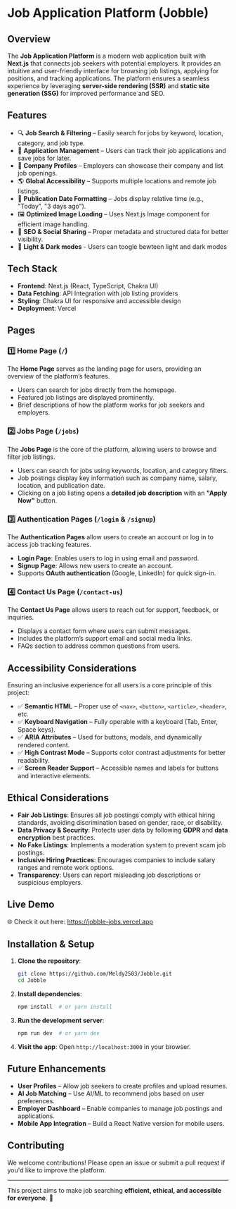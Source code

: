 # Job Application Platform (Jobble) 

## Overview  
The **Job Application Platform** is a modern web application built with **Next.js** that connects job seekers with potential employers. It provides an intuitive and user-friendly interface for browsing job listings, applying for positions, and tracking applications. The platform ensures a seamless experience by leveraging **server-side rendering (SSR)** and **static site generation (SSG)** for improved performance and SEO.  

## Features  
- 🔍 **Job Search & Filtering** – Easily search for jobs by keyword, location, category, and job type.  
- 📝 **Application Management** – Users can track their job applications and save jobs for later.  
- 💼 **Company Profiles** – Employers can showcase their company and list job openings.  
- 🌎 **Global Accessibility** – Supports multiple locations and remote job listings.  
- 📅 **Publication Date Formatting** – Jobs display relative time (e.g., "Today", "3 days ago").  
- 🖼 **Optimized Image Loading** – Uses Next.js Image component for efficient image handling.  
- 🔗 **SEO & Social Sharing** – Proper metadata and structured data for better visibility.
- 📝 **Light & Dark modes** - Users can toogle bewteen light and dark modes 

## Tech Stack  
- **Frontend**: Next.js (React, TypeScript, Chakra UI)  
- **Data Fetching**: API Integration with job listing providers  
- **Styling**: Chakra UI for responsive and accessible design  
- **Deployment**: Vercel  

## Pages  

### 1️⃣ **Home Page (`/`)**  
The **Home Page** serves as the landing page for users, providing an overview of the platform’s features.  
- Users can search for jobs directly from the homepage.  
- Featured job listings are displayed prominently.  
- Brief descriptions of how the platform works for job seekers and employers.  

### 2️⃣ **Jobs Page (`/jobs`)**  
The **Jobs Page** is the core of the platform, allowing users to browse and filter job listings.  
- Users can search for jobs using keywords, location, and category filters.  
- Job postings display key information such as company name, salary, location, and publication date.  
- Clicking on a job listing opens a **detailed job description** with an **"Apply Now"** button.  

### 3️⃣ **Authentication Pages (`/login` & `/signup`)**  
The **Authentication Pages** allow users to create an account or log in to access job tracking features.  
- **Login Page**: Enables users to log in using email and password.  
- **Signup Page**: Allows new users to create an account.  
- Supports **OAuth authentication** (Google, LinkedIn) for quick sign-in.  

### 4️⃣ **Contact Us Page (`/contact-us`)**  
The **Contact Us Page** allows users to reach out for support, feedback, or inquiries.  
- Displays a contact form where users can submit messages.  
- Includes the platform’s support email and social media links.  
- FAQs section to address common questions from users.  

## Accessibility Considerations  
Ensuring an inclusive experience for all users is a core principle of this project:  
- ✅ **Semantic HTML** – Proper use of `<nav>`, `<button>`, `<article>`, `<header>`, etc.  
- ✅ **Keyboard Navigation** – Fully operable with a keyboard (Tab, Enter, Space keys).  
- ✅ **ARIA Attributes** – Used for buttons, modals, and dynamically rendered content.  
- ✅ **High Contrast Mode** – Supports color contrast adjustments for better readability.  
- ✅ **Screen Reader Support** – Accessible names and labels for buttons and interactive elements.  

## Ethical Considerations  
- **Fair Job Listings**: Ensures all job postings comply with ethical hiring standards, avoiding discrimination based on gender, race, or disability.  
- **Data Privacy & Security**: Protects user data by following **GDPR** and **data encryption** best practices.  
- **No Fake Listings**: Implements a moderation system to prevent scam job postings.  
- **Inclusive Hiring Practices**: Encourages companies to include salary ranges and remote work options.  
- **Transparency**: Users can report misleading job descriptions or suspicious employers.  


## Live Demo  
🌐 Check it out here: https://jobble-jobs.vercel.app


## Installation & Setup  
1. **Clone the repository**:  
   ```sh
   git clone https://github.com/Meldy2503/Jobble.git
   cd Jobble
   ```  
2. **Install dependencies**:  
   ```sh
   npm install  # or yarn install
   ```  
3. **Run the development server**:  
   ```sh
   npm run dev  # or yarn dev
   ```  
4. **Visit the app**: Open `http://localhost:3000` in your browser.  

## Future Enhancements  
- **User Profiles** – Allow job seekers to create profiles and upload resumes.  
- **AI Job Matching** – Use AI/ML to recommend jobs based on user preferences.  
- **Employer Dashboard** – Enable companies to manage job postings and applications.  
- **Mobile App Integration** – Build a React Native version for mobile users.  

## Contributing  
We welcome contributions! Please open an issue or submit a pull request if you'd like to improve the platform.  

---  
This project aims to make job searching **efficient, ethical, and accessible for everyone**. 🚀

